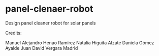 # panel-clenaer-robot
Design panel cleaner robot for solar panels

Credits:

Manuel Alejandro Henao Ramírez
Natalia Higuita Alzate
Daniela Gómez Ayalde
Juan David Vergara Madrid
